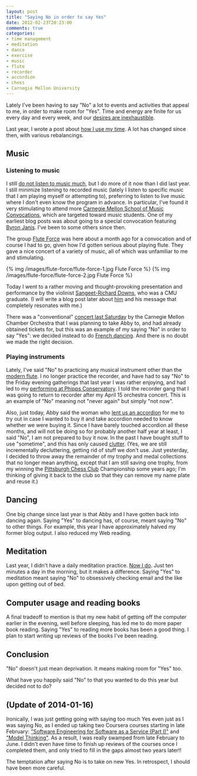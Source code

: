 ```yaml
---
layout: post
title: "Saying No in order to say Yes"
date: 2012-02-23T20:23:00
comments: true
categories:
- time management
- meditation
- dance
- exercise
- music
- flute
- recorder
- accordion
- chess
- Carnegie Mellon University
---
```

Lately I've been having to say "No" a lot to events and activities that appeal to me, in order to make room for "Yes". Time and energy are finite for us every day and every week, and our [desires are inexhaustible](http://buddhism.about.com/b/2011/12/12/desires-are-inexhaustible.htm).

Last year, I wrote a post about [how I use my time](/blog/2011/10/18/disagreement-on-the-use-of-time/). A lot has changed since then, with various rebalancings.

<!--more-->

## Music

### Listening to music

I still [do not listen to music much](/blog/2011/10/02/i-love-music-but-rarely-listen-to-it-now/), but I do more of it now than I did last year. I still minimize listening to recorded music (lately I listen to specific music that I am playing myself or attempting to), preferring to listen to live music where I don't even know the program in advance. In particular, I've found it very stimulating to attend more [Carnegie Mellon School of Music Convocations](http://music.cmu.edu/index.php?sub_page=events), which are targeted toward music students. One of my earliest blog posts was about going to a special convocation featuring [Byron Janis](/blog/2011/09/22/byron-janis-on-overcoming-adversity). I've been to some others since then.

The group [Flute Force](http://www.fluteforce.org/) was here about a month ago for a convocation and of course I had to go, given how I'd gotten serious about playing flute. They gave a nice concert of a variety of music, all of which was unfamiliar to me and stimulating.

{% img /images/flute-force/flute-force-1.jpg Flute Force %}
{% img /images/flute-force/flute-force-2.jpg Flute Force %}

Today I went to a rather moving and thought-provoking presentation and performance by the violinist [Sangeet-Richard Downs](http://www.myspace.com/sangeetosho), who was a CMU graduate. (I will write a blog post later about [him](http://www.facebook.com/RichardDownsmusic) and his message that completely resonates with me.)

There was a "conventional" [concert last Saturday](http://www.shadysideacademy.org/page.cfm?p=8593) by the Carnegie Mellon Chamber Orchestra that I was planning to take Abby to, and had already obtained tickets for, but this was an example of my saying "No" in order to say "Yes": we decided instead to do [French dancing](/blog/2012/02/20/enjoying-more-french-dancing-in-pittsburgh). And there is no doubt we made the right decision.

### Playing instruments

Lately, I've said "No" to practicing any musical instrument other than the [modern flute](/blog/2012/02/22/flute-progress-still-hanging-in-there). I no longer practice the recorder, and have had to say "No" to the Friday evening gatherings that last year I was rather enjoying, and had led to my [performing at Phipps Conservatory](/blog/2011/12/05/busy-evening-performing-at-phipps-followed-by-rehearsal-for-another-gig/). I told the recorder gang that I was going to return to recorder after my April 15 orchestra concert. This is an example of "No" meaning not "never again" but simply "not now".

Also, just today, Abby said the woman who [lent us an accordion](/blog/2011/09/24/roaring-like-a-lion-on-a-saturday-morning/) for me to try out in case I wanted to buy it and take accordion needed to know whether we were buying it. Since I have barely touched accordion all these months, and will not be doing so for probably another half year at least, I said "No", I am not prepared to buy it now. In the past I have bought stuff to use "sometime", and this has only caused [clutter](/blog/2011/10/19/really-taking-up-the-challenge-of-minimalism/). (Yes, we are still incrementally decluttering, getting rid of stuff we don't use. Just yesterday, I decided to throw away the remainder of my trophy and medal collections that no longer mean anything, except that I am still saving one trophy, from my winning the [Pittsburgh Chess Club](http://pittsburghcc.org/) Championship some years ago; I'm thinking of giving it back to the club so that they can remove my name plate and reuse it.)

## Dancing

One big change since last year is that Abby and I have gotten back into dancing again. Saying "Yes" to dancing has, of course, meant saying "No" to other things. For example, this year I have approximately halved my former blog output. I also reduced my Web reading.

## Meditation

Last year, I didn't have a daily meditation practice. [Now I do](/blog/2012/02/02/2-new-daily-habits-of-mine-in-a-distracting-world/). Just ten minutes a day in the morning, but it makes a difference. Saying "Yes" to meditation meant saying "No" to obsessively checking email and the like upon getting out of bed.

## Computer usage and reading books

A final tradeoff to mention is that my new habit of getting off the computer earlier in the evening, well before sleeping, has led me to do more paper book reading. Saying "Yes" to reading more books has been a good thing. I plan to start writing up reviews of the books I've been reading.

## Conclusion

"No" doesn't just mean deprivation. It means making room for "Yes" too.

What have you happily said "No" to that you wanted to do this year but decided not to do?

## (Update of 2014-01-16)

Ironically, I was just getting going with saying too much Yes even just as I was saying No, as I ended up taking two Coursera courses starting in late February: ["Software Engineering for Software as a Service (Part I)"](/blog/2012/04/13/free-course-review-software-engineering-for-software-as-a-service-part-i-from-coursera/) and ["Model Thinking"](/blog/2012/06/16/review-of-coursera-course-model-thinking/). As a result, I was really swamped from late February to June. I didn't even have time to finish up reviews of the courses once I completed them, and only tried to fill in the gaps almost two years later!!

The temptation after saying No is to take on new Yes. In retrospect, I should have been more careful.
